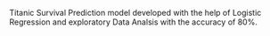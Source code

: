 Titanic Survival Prediction model developed with the help of Logistic Regression and exploratory Data Analsis with the accuracy of 80%.
